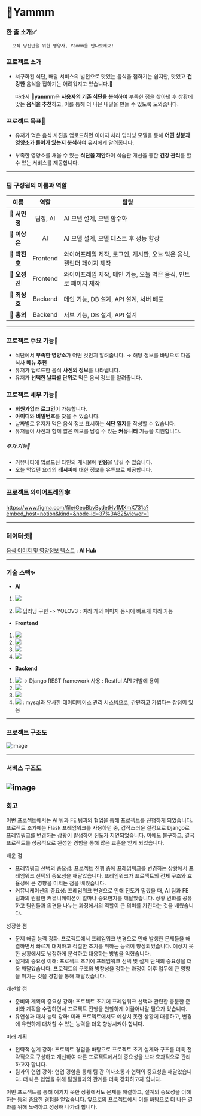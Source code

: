 # **🍕Yammm**


### 한 줄 소개✅

&nbsp;&nbsp;&nbsp;&nbsp;`오직 당신만을 위한 영양사, Yammm을 만나보세요!`


### 프로젝트 소개

- 서구화된 식단, 배달 서비스의 발전으로 맛있는 음식을 접하기는 쉽지만, 맛있고 **건강한** 음식을 접하기는 어려워지고 있습니다.🥲 

    따라서 **🍕yammm**은 **사용자의 기존 식단을 분석**하여 부족한 점을 찾아낸 후 상황에 맞는 **음식을 추천**하고, 이를 통해 더 나은 내일을 만들 수 있도록 도와줍니다.



### 프로젝트 목표🚩

- 유저가 먹은 음식 사진을 업로드하면 이미지 처리 딥러닝 모델을 통해 **어떤 성분과 영양소가 들어가 있는지 분석**하여 유저에게 알려줍니다.

- 부족한 영양소를 채울 수 있는 **식단을 제안**하여 식습관 개선을 통한 **건강 관리**를 할 수 있는 서비스를 제공합니다.

---

### 팀 구성원의 이름과 역할

| <center>이름</center> | <center>역할</center> | <center>담당</center> |
|:----:|:----:|:----|
| 🐯 **서민정** | 팀장, AI |AI 모델 설계, 모델 함수화|
| 🦊 **이상은** | AI |AI 모델 설계, 모델 테스트 후 성능 향상|
| 🐳 **박진호** | Frontend |와이어프레임 제작, 로그인, 게시판, 오늘 먹은 음식, 캘린더 페이지 제작|
| 🥸 **오정진** | Frontend |와이어프레임 제작, 메인 기능, 오늘 먹은 음식, 인트로 페이지 제작|
| 🦈 **최성호** | Backend |메인 기능, DB 설계, API 설계, 서버 배포|
| 🐴 **홍의** | Backend |서브 기능, DB 설계, API 설계|


---
### 프로젝트 주요 기능🧩

- 식단에서 **부족한 영양소**가 어떤 것인지 알려줍니다. → 해당 정보를 바탕으로 다음 식사 **메뉴 추천**
- 유저가 업로드한 음식 **사진의 정보**를 나타냅니다.
- 유저가 **선택한 날짜별 단위**로 먹은 음식 정보를 알려줍니다.


### 프로젝트 세부 기능🏁

- **회원가입**과 **로그인**이 가능합니다.
- **아이디**와 **비밀번호**를 찾을 수 있습니다.
- 날짜별로 유저가 먹은 음식 정보 표시하는 **식단 일지**를 작성할 수 있습니다.
- 유저들이 사진과 함께 짧은 메모를 남길 수 있는 **커뮤니티** 기능을 지원합니다.

##### 추가 기능🏴
- 커뮤니티에 업로드된 타인의 게시물에 **반응**을 남길 수 있습니다.
- 오늘 먹었던 요리의 **레시피**에 대한 정보를 유튜브로 제공합니다.


---

### 프로젝트 와이어프레임🕸️

https://www.figma.com/file/GeoBbvBydetHv1MXmX731a?embed_host=notion&kind=&node-id=37%3A82&viewer=1

---

### 데이터셋💾

[음식 이미지 및 영양정보 텍스트](https://aihub.or.kr/aidata/30747) : **AI Hub**

---

### 기술 스택✨

- **AI**   
1. <img src="https://img.shields.io/badge/Python-3776AB?style=for-the-badge&logo=Python&logoColor=white"> 

2. <img src="https://img.shields.io/badge/Pytorch-EE4C2C?style=for-the-badge&logo=Pytorch&logoColor=white"> 딥러닝 구현 -> YOLOV3 : 여러 개의 이미지 동시에 빠르게 처리 가능


- **Frontend**  
1. <img src="https://img.shields.io/badge/React-33FFF2?style=for-the-badge&logo=React&logoColor=white"> 
2. <img src="https://img.shields.io/badge/Next.js-000000?style=for-the-badge&logo=Next.js&logoColor=white"> 
3. <img src="https://img.shields.io/badge/Redux-D333DE?style=for-the-badge&logo=Redux&logoColor=white"> 
4. <img src="https://img.shields.io/badge/Tailwind CSS-31C491?style=for-the-badge&logo=Tailwind CSS&logoColor=white">

- **Backend**   
1. <img src="https://img.shields.io/badge/Django-092E20?style=for-the-badge&logo=Django&logoColor=white"> -> Django REST framework 사용 : Restful API 개발에 용이
2. <img src="https://img.shields.io/badge/Uwsgi-C5EDB0?style=for-the-badge&logo=Uwsgi&logoColor=white">  
3. <img src="https://img.shields.io/badge/Nginx-009639?style=for-the-badge&logo=Nginx&logoColor=white">  
4. <img src="https://img.shields.io/badge/SQLite-003B57?style=for-the-badge&logo=SQLite&logoColor=white"> : mysql과 유사한 데이터베이스 관리 시스템으로, 간편하고 가볍다는 장점이 있음


---

### 프로젝트 구조도
![image](https://user-images.githubusercontent.com/84957136/187975881-ae923168-9349-40bc-b409-2efdcf1ecb42.png)

---

### 서비스 구조도
![image](https://user-images.githubusercontent.com/84957136/187975927-150643b1-ff98-4093-8a29-9a6a8ab3063d.png)
---

### 회고
이번 프로젝트에서는 AI 팀과 FE 팀과의 협업을 통해 프로젝트를 진행하게 되었습니다. 프로젝트 초기에는 Flask 프레임워크를 사용하던 중, 갑작스러운 결정으로 Django로 프레임워크를 변경하는 상황이 발생하여 진도가 지연되었습니다. 이에도 불구하고, 결국 프로젝트를 성공적으로 완성한 경험을 통해 많은 교훈을 얻게 되었습니다.

배운 점

+ 프레임워크 선택의 중요성: 프로젝트 진행 중에 프레임워크를 변경하는 상황에서 프레임워크 선택의 중요성을 깨달았습니다. 프레임워크가 프로젝트의 전체 구조와 효율성에 큰 영향을 미치는 점을 배웠습니다.
+ 커뮤니케이션의 중요성: 프레임워크 변경으로 인해 진도가 밀렸을 때, AI 팀과 FE 팀과의 원활한 커뮤니케이션이 얼마나 중요한지를 깨달았습니다. 상황 변화를 공유하고 팀원들과 의견을 나누는 과정에서의 역할이 큰 의미를 가진다는 것을 배웠습니다.

성장한 점
+ 문제 해결 능력 강화: 프로젝트에서 프레임워크 변경으로 인해 발생한 문제들을 해결하면서 빠르게 대처하고 적절한 조치를 취하는 능력이 향상되었습니다. 예상치 못한 상황에서도 냉정하게 분석하고 대응하는 방법을 익혔습니다.
+ 설계의 중요성 이해: 프로젝트 초기에 프레임워크 선택 및 설계 단계의 중요성을 더욱 깨달았습니다. 프로젝트의 구조와 방향성을 정하는 과정이 이후 업무에 큰 영향을 미치는 것을 경험을 통해 깨달았습니다.

개선할 점
+ 준비와 계획의 중요성 강화: 프로젝트 초기에 프레임워크 선택과 관련한 충분한 준비와 계획을 수립하면서 프로젝트 진행을 원할하게 이끌어나갈 필요가 있습니다.
+ 유연성과 대처 능력 강화: 미래 프로젝트에서도 예상치 못한 상황에 대응하고, 변경에 유연하게 대처할 수 있는 능력을 더욱 향상시켜야 합니다.

미래 계획
+ 전략적 설계 강화: 프로젝트 경험을 바탕으로 프로젝트 초기 설계와 구조를 더욱 전략적으로 구성하고 개선하여 다른 프로젝트에서의 중요성을 보다 효과적으로 관리하고자 합니다.
+ 팀과의 협업 강화: 협업 경험을 통해 팀 간 의사소통과 협력의 중요성을 깨달았습니다. 더 나은 협업을 위해 팀원들과의 관계를 더욱 강화하고자 합니다.

이번 프로젝트를 통해 예기치 못한 상황에서도 문제를 해결하고, 설계의 중요성을 이해하는 등의 중요한 경험을 얻었습니다. 앞으로의 프로젝트에서 이를 바탕으로 더 나은 결과를 위해 노력하고 성장해 나가려 합니다.

